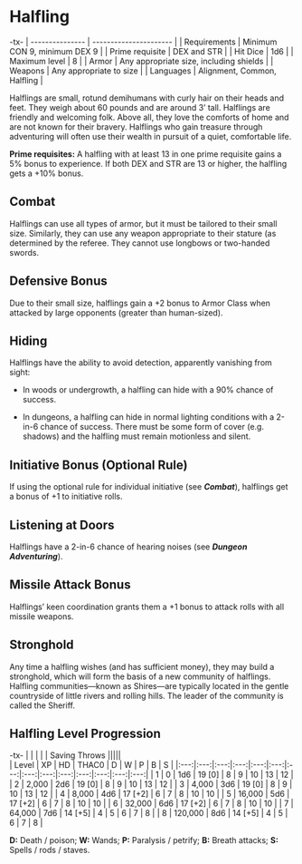 # Halfling

-tx-
| --------------- | ---------------------- |
| Requirements    | Minimum CON 9, minimum DEX 9               |
| Prime requisite | DEX and STR                                |
| Hit Dice        | 1d6                                        |
| Maximum level   | 8                                          |
| Armor          | Any appropriate size, including shields |
| Weapons         | Any appropriate to size                    |
| Languages       | Alignment, Common, Halfling                |


Halflings are small, rotund demihumans with curly hair on their heads and feet. They weigh about 60 pounds and are around 3’ tall. Halflings are friendly and welcoming folk. Above all, they love the comforts of home and are not known for their bravery. Halflings who gain treasure through adventuring will often use their wealth in pursuit of a quiet, comfortable life.

**Prime requisites:** A halfling with at least 13 in one prime requisite gains a 5% bonus to experience. If both DEX and STR are 13 or higher, the halfling gets a +10% bonus.

## Combat

Halflings can use all types of armor, but it must be tailored to their small size. Similarly, they can use any weapon appropriate to their stature (as determined by the referee. They cannot use longbows or two-handed swords.

## Defensive Bonus

Due to their small size, halflings gain a +2 bonus to Armor Class when attacked by large opponents (greater than human-sized).

## Hiding

Halflings have the ability to avoid detection, apparently vanishing from sight:

- In woods or undergrowth, a halfling can hide with a 90% chance of success.

- In dungeons, a halfling can hide in normal lighting conditions with a 2-in-6 chance of success. There must be some form of cover (e.g. shadows) and the halfling must remain motionless and silent.

## Initiative Bonus (Optional Rule)

If using the optional rule for individual initiative (see ***Combat***), halflings get a bonus of +1 to initiative rolls.

## Listening at Doors

Halflings have a 2-in-6 chance of hearing noises (see ***Dungeon Adventuring***).

## Missile Attack Bonus

Halflings’ keen coordination grants them a +1 bonus to attack rolls with all missile weapons.

## Stronghold

Any time a halfling wishes (and has sufficient money), they may build a stronghold, which will form the basis of a new community of halflings. Halfling communities—known as Shires—are typically located in the gentle countryside of little rivers and rolling hills. The leader of the community is called the Sheriff.

## Halfling Level Progression

-tx-
|  | | |    | Saving Throws |||||      
| Level |      XP       |  HD  |  THAC0  |  D   |  W   |  P   |  B   |  S   |
|:---:|:---:|:---:|:---:|:---:|:---:|:---:|:---:|:---:|:---:|:---:|:---:|:---:|:---:|
|   1   |       0       | 1d6  | 19 [0]  |  8   |  9   |  10  |  13  |  12  |
|   2   |     2,000     | 2d6  | 19 [0]  |  8   |  9   |  10  |  13  |  12  |
|   3   |     4,000     | 3d6  | 19 [0]  |  8   |  9   |  10  |  13  |  12  |
|   4   |     8,000     | 4d6  | 17 [+2] |  6   |  7   |  8   |  10  |  10  |
|   5   |    16,000     | 5d6  | 17 [+2] |  6   |  7   |  8   |  10  |  10  |
|   6   |    32,000     | 6d6  | 17 [+2] |  6   |  7   |  8   |  10  |  10  |
|   7   |    64,000     | 7d6  | 14 [+5] |  4   |  5   |  6   |  7   |  8   |
|   8   |    120,000    | 8d6  | 14 [+5] |  4   |  5   |  6   |  7   |  8   |

**D:** Death / poison; **W:** Wands; **P:** Paralysis / petrify; **B:** Breath attacks; **S:** Spells / rods / staves.